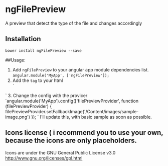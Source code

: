 
# ngFilePreview
A preview that detect the type of the file and changes accordingly


## Installation
`bower install ngFilePreview --save`


##Usage:

1. Add `ngFilePreview` to your angular app module dependencies list.<br />
`angular.module('MyApp', ['ngFilePreview']);`
2. Add the `tag`  to your html<br />
`<file-preview width="360" height="250" url-file="item.filePath" thumbnail="{{thumbnail}}">
    <div class="contentPreview"></div>
</file-preview>`
3. Change the config with the provicer<br />
´angular.module('MyApp').config(['filePreviewProvider', function (filePreviewProvider) {
		filePreviewProvider.setFallbackImage('/Content/images/sample-image.png')
});
´
I'll update this, with basic sample as soon as possible.


## Icons license ( i recommend you to use your own, because the icons are only placeholders.
Icons are under the GNU General Public License v3.0<br />
http://www.gnu.org/licenses/gpl.html
	
